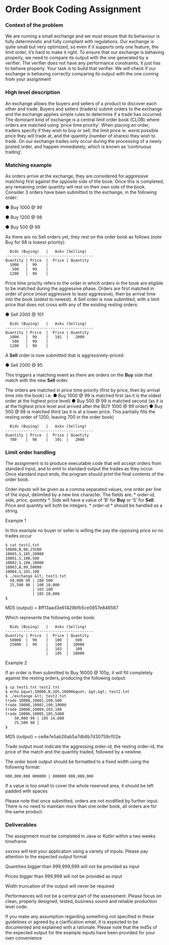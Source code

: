 # Order Book Coding Assignment


### Context of the problem

We are running a small exchange and we must ensure that its behaviour is fully deterministic
and fully compliant with regulations. Our exchange is quite small but very optimized, so even
if it supports only one feature, the limit order, it’s hard to make it right. To ensure that our
exchange is behaving properly, we need to compare its output with the one generated by a
verifier. The verifier does not have any performance constraints, it just has to behave
properly.
Your task is to build that verifier. We will check if our exchange is behaving correctly
comparing its output with the one coming from your assignment

### High level description

An exchange allows the buyers and sellers of a product to discover each other and trade.
Buyers and sellers (traders) submit orders to the exchange and the exchange applies simple
rules to determine if a trade has occurred. The dominant kind of exchange is a central limit
order book (CLOB) where orders are matched using ‘price time priority’.
When placing an order, traders specify if they wish to buy or sell, the limit price ie. worst
possible price they will trade at, and the quantity (number of shares) they wish to trade. On
our exchange trades only occur during the processing of a newly posted order, and happen
immediately, which is known as ‘continuous trading’.

### Matching example
As orders arrive at the exchange, they are considered for aggressive matching first against
the opposite side of the book. Once this is completed, any remaining order quantity will rest
on their own side of the book. Consider 3 orders have been submitted to the exchange, in
the following order:

● Buy 1000 @ 99

● Buy 1200 @ 98

● Buy 500 @ 99

As there are no Sell orders yet, they rest on the order book as follows (note Buy for 98 is
lowest priority):

```
  Bids (Buying)   |   Asks (Selling)
---------------------------------------
Quantity | Price  |  Price | Quantity
  1000   |  99    |   
   500   |  99    |   
  1200   |  99    |   
```


Price time priority refers to the order in which orders in the book are eligible to be matched
during the aggressive phase. Orders are first matched in order of price (most aggressive to
least aggressive), then by arrival time into the book (oldest to newest). A Sell order is now
submitted, with a limit price that does not cross with any of the existing resting orders:

● Sell 2000 @ 101

```
  Bids (Buying)   |   Asks (Selling)
---------------------------------------
Quantity | Price  |  Price | Quantity
  1000   |  99    |   101  |   2000
   500   |  99    |   
  1200   |  99    |   
```

A **Sell** order is now submitted that is aggressively-priced: 

● Sell 2000 @ 95

This triggers a matching event as there are orders on the **Buy** side that match with the new
**Sell** order.

The orders are matched in price time priority (first by price, then by arrival time into the book)
i.e.
        ● Buy 1000 @ 99 is matched first (as it is the oldest order at the highest price level)
        ● Buy 500 @ 99 is matched second (as it is at the highest price level and arrived after the BUY 1000 @ 99 order)
        ● Buy 500 @ 98 is matched third (as it is at a lower price. This partially fills the resting order of 1200, leaving 700 in the order book)

```
  Bids (Buying)   |   Asks (Selling)
---------------------------------------
Quantity | Price  |  Price | Quantity
  700    |  98    |   101  |   2000
```   


### Limit order handling

The assignment is to produce executable code that will accept orders from standard input,
and to emit to standard output the trades as they occur. Once standard input ends, the
program should print the final contents of the order book.

Order inputs will be given as a comma separated values, one order per line of the input,
delimited by a new line character. The fields are: * *order-id, side, price, quantity* *. Side will have a
value of ‘B’ for **Buy** or ‘S’ for **Sell**. Price and quantity will both be integers. * *order-id* * should be
handled as a string.

Example 1

In this example no buyer or seller is willing the pay the opposing price so no trades occur

```
$ cat test1.txt
10000,B,98,25500
10005,S,105,20000
10001,S,100,500
10002,S,100,10000
10003,B,99,50000
10004,S,103,100
$ ./exchange &lt; test1.txt
  50,000 99 | 100 500
  25,500 98 | 100 10,000
            | 103 100
            | 105 20,000
$
```

MD5 (output) = 8ff13aad3e61429bfb5ce0857e846567

Which represents the following order book:

```
  Bids (Buying)   |   Asks (Selling)
---------------------------------------
Quantity | Price  |  Price | Quantity
  50000  |  99    |   100  |   500
  25000  |  99    |   100  |  10000
                  |   103  |   100
                  |   105  |  20000
```

Example 2

If an order is then submitted to Buy 16000 @ 105p, it will fill completely against the resting
orders, producing the following output:
```
$ cp test1.txt test2.txt
$ echo &quot;10006,B,105,16000&quot; &gt;&gt; test2.txt
$ ./exchange &lt; test2.txt
trade 10006,10001,100,500
trade 10006,10002,100,10000
trade 10006,10004,103,100
trade 10006,10005,105,5400
    50,000 99 | 105 14,600
    25,500 98 |
$
```

MD5 (output) = ce8e7e5ab26ab5a7db6b7d30759cf02e

Trade output must indicate the aggressing order-id, the resting order-id, the price of the match
and the quantity traded, followed by a newline.

The order book output should be formatted to a fixed width using the following format:
```
000,000,000 000000 | 000000 000,000,000
```
If a value is too small to cover the whole reserved area, it should be left padded with spaces

Please note that once submitted, orders are not modified by further input. There is no need
to maintain more than one order book, all orders are for the same product.

### Deliverables

The assignment must be completed in Java or Kotlin within a two weeks timeframe

xxxxxx will test your application using a variety of inputs. Please pay attention to the
expected output format

Quantities bigger than 999,999,999 will not be provided as input

Prices bigger than 999,999 will not be provided as input

Width truncation of the output will never be required

Performances will not be a central part of the assessment. Please focus on clean, properly
designed, tested, business sound and reliable production level code.

If you make any assumption regarding something not specified in these guidelines or agreed
by a clarification email, it is expected to be documented and explained with a rationale.
Please note that the md5s of the expected output for the example inputs have been
provided for your own convenience


